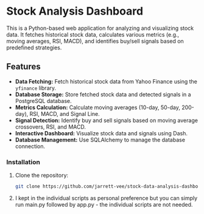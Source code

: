 # Stock Analysis Dashboard

This is a Python-based web application for analyzing and visualizing stock data. It fetches historical stock data, calculates various metrics (e.g., moving averages, RSI, MACD), and identifies buy/sell signals based on predefined strategies.


## Features

- **Data Fetching:** Fetch historical stock data from Yahoo Finance using the `yfinance` library.
- **Database Storage:** Store fetched stock data and detected signals in a PostgreSQL database.
- **Metrics Calculation:** Calculate moving averages (10-day, 50-day, 200-day), RSI, MACD, and Signal Line.
- **Signal Detection:** Identify buy and sell signals based on moving average crossovers, RSI, and MACD.
- **Interactive Dashboard:** Visualize stock data and signals using Dash.
- **Database Management:** Use SQLAlchemy to manage the database connection.

### Installation

1. Clone the repository:

   ```bash
   git clone https://github.com/jarrett-vee/stock-data-analysis-dashboard.git

2.  I kept in the individual scripts as personal preference but you can simply run main.py followed by app.py - the individual scripts are not needed.
